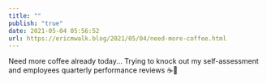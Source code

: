 ```yaml
---
title: ""
publish: "true"
date: 2021-05-04 05:56:52
url: https://ericmwalk.blog/2021/05/04/need-more-coffee.html
---
```


Need more coffee already today... Trying to knock out my self-assessment and employees quarterly performance reviews ☕🥱